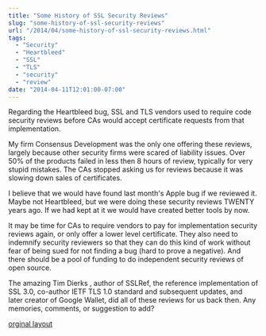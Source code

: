 ```yaml
---
title: "Some History of SSL Security Reviews"
slug: "some-history-of-ssl-security-reviews"
url: "/2014/04/some-history-of-ssl-security-reviews.html"
tags:
  - "Security"
  - "‪Heartbleed‬"
  - "SSL‬"
  - "TLS‬"
  - "security‬"
  - "review‬"
date: "2014-04-11T12:01:00-07:00"
---
```

<p>Regarding the Heartbleed bug, SSL and TLS vendors used to require code security reviews before CAs would accept certificate requests from that implementation.</p>
<p>My firm Consensus Development was the only one offering these reviews, largely because other security firms were scared of liability issues. Over 50% of the products failed in less then 8 hours of review, typically for very stupid mistakes. The CAs stopped asking us for reviews because it was slowing down sales of certificates.</p>
<p>I believe that we would have found last month&#39;s Apple bug if we reviewed it. Maybe not Heartbleed, but we were doing these security reviews TWENTY years ago. If we had kept at it we would have created better tools by now.</p>
<p>It may be time for CAs to require vendors to pay for implementation security reviews again, or only offer a lower level certificate. They also need to indemnify security reviewers so that they can do this kind of work without fear of being sued for not finding a bug (hard to prove a negative). And there should be a pool of funding to do independent security reviews of open source.</p>
<p>The amazing Tim Dierks , author of SSLRef, the reference implementation of SSL 3.0, co-author IETF TLS 1.0 standard and subsequent updates, and later creator of Google Wallet, did all of these reviews for us back then. Any memories, comments, or suggestion to add?</p>
<p class="previous"><a href="/previous/2014/04/some-history-of-ssl-security-reviews.html" rel="syndication" class="u-syndication" >orginal layout</a></p>
